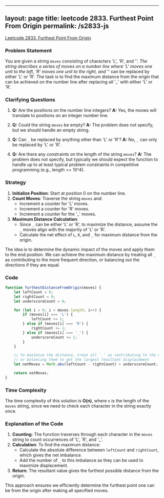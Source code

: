 
---
layout: page
title: leetcode 2833. Furthest Point From Origin
permalink: /s2833-js
---
[Leetcode 2833. Furthest Point From Origin](https://algoadvance.github.io/algoadvance/l2833)
### Problem Statement

You are given a string `moves` consisting of characters 'L', 'R', and '_'. The string describes a series of moves on a number line where 'L' moves one unit to the left, 'R' moves one unit to the right, and '_' can be replaced by either 'L' or 'R'. The task is to find the maximum distance from the origin that can be achieved on the number line after replacing all '_' with either 'L' or 'R'.

### Clarifying Questions

1. **Q:** Are the positions on the number line integers?
   **A:** Yes, the moves will translate to positions on an integer number line.

2. **Q:** Could the string `moves` be empty?
   **A:** The problem does not specify, but we should handle an empty string.

3. **Q:** Can `_` be replaced by anything other than 'L' or 'R'?
   **A:** No, `_` can only be replaced by 'L' or 'R'.

4. **Q:** Are there any constraints on the length of the string `moves`?
   **A:** The problem does not specify, but typically we should expect the function to handle up to at least typical problem constraints in competitive programming (e.g., length <= 10^4).

### Strategy

1. **Initialize Position**: Start at position 0 on the number line.
2. **Count Moves**: Traverse the string `moves` and:
   - Increment a counter for 'L' moves.
   - Increment a counter for 'R' moves.
   - Increment a counter for the '_' moves.
3. **Maximum Distance Calculation**:
   - Since `_` can be either 'L' or 'R', to maximize the distance, assume the `_` moves align with the majority of 'L' or 'R'.
   - Calculate the net effect of `L`, `R`, and `_` for maximum distance from the origin.

The idea is to determine the dynamic impact of the moves and apply them to the end position. We can achieve the maximum distance by treating all `_` as contributing to the more frequent direction, or balancing out the directions if they are equal.

### Code

```javascript
function furthestDistanceFromOrigin(moves) {
    let leftCount = 0;
    let rightCount = 0;
    let underscoreCount = 0;

    for (let i = 0; i < moves.length; i++) {
        if (moves[i] === 'L') {
            leftCount += 1;
        } else if (moves[i] === 'R') {
            rightCount += 1;
        } else if (moves[i] === '_') {
            underscoreCount += 1;
        }
    }

    // To maximize the distance, treat all `_` as contributing to the more frequent direction 
    // or balancing them to get the largest resultant displacement
    let netMoves = Math.abs(leftCount - rightCount) + underscoreCount;

    return netMoves;
}
```

### Time Complexity

The time complexity of this solution is **O(n)**, where `n` is the length of the `moves` string, since we need to check each character in the string exactly once.

### Explanation of the Code

1. **Counting**: The function traverses through each character in the `moves` string to count occurrences of 'L', 'R', and '_'.
2. **Calculation**: To find the maximum distance:
   - Calculate the absolute difference between `leftCount` and `rightCount`, which gives the net imbalance.
   - Add the number of `_` to this imbalance as they can be used to maximize displacement.
3. **Return**: The resultant value gives the furthest possible distance from the origin.

This approach ensures we efficiently determine the furthest point one can be from the origin after making all specified moves.